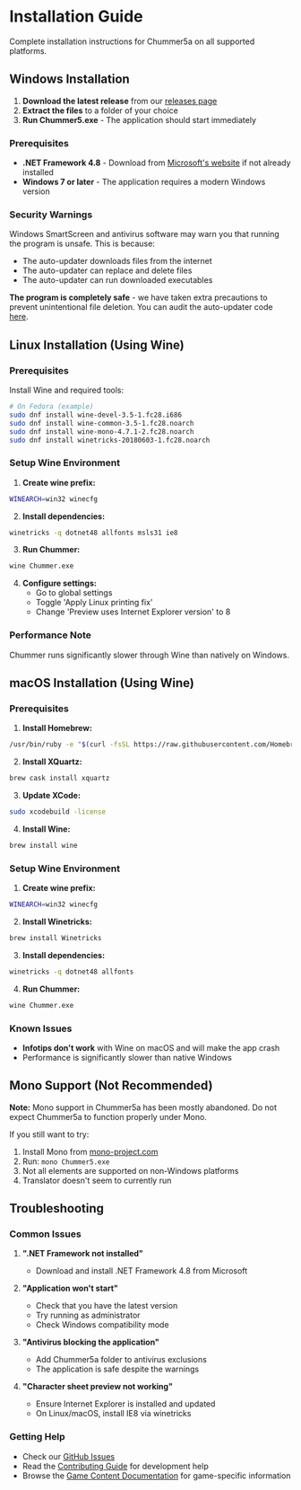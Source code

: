 # Installation Guide

Complete installation instructions for Chummer5a on all supported platforms.

## Windows Installation

1. **Download the latest release** from our [releases page](https://github.com/chummer5a/chummer5a/releases)
2. **Extract the files** to a folder of your choice
3. **Run Chummer5.exe** - The application should start immediately

### Prerequisites
- **.NET Framework 4.8** - Download from [Microsoft's website](https://support.microsoft.com/en-us/topic/microsoft-net-framework-4-8-offline-installer-for-windows-9d23f658-3b97-68ab-d013-aa3c3e7495e0) if not already installed
- **Windows 7 or later** - The application requires a modern Windows version

### Security Warnings
Windows SmartScreen and antivirus software may warn you that running the program is unsafe. This is because:
- The auto-updater downloads files from the internet
- The auto-updater can replace and delete files
- The auto-updater can run downloaded executables

**The program is completely safe** - we have taken extra precautions to prevent unintentional file deletion. You can audit the auto-updater code [here](https://github.com/chummer5a/chummer5a/blob/7bcde977da74f4ec1bb0721210cf2f7bba80cff1/Chummer/Forms/Utility%20Forms/ChummerUpdater.cs).

## Linux Installation (Using Wine)

### Prerequisites
Install Wine and required tools:

```bash
# On Fedora (example)
sudo dnf install wine-devel-3.5-1.fc28.i686
sudo dnf install wine-common-3.5-1.fc28.noarch
sudo dnf install wine-mono-4.7.1-2.fc28.noarch
sudo dnf install winetricks-20180603-1.fc28.noarch
```

### Setup Wine Environment

1. **Create wine prefix:**
```bash
WINEARCH=win32 winecfg
```

2. **Install dependencies:**
```bash
winetricks -q dotnet48 allfonts msls31 ie8
```

3. **Run Chummer:**
```bash
wine Chummer.exe
```

4. **Configure settings:**
   - Go to global settings
   - Toggle 'Apply Linux printing fix'
   - Change 'Preview uses Internet Explorer version' to 8

### Performance Note
Chummer runs significantly slower through Wine than natively on Windows.

## macOS Installation (Using Wine)

### Prerequisites

1. **Install Homebrew:**
```bash
/usr/bin/ruby -e "$(curl -fsSL https://raw.githubusercontent.com/Homebrew/install/master/install)"
```

2. **Install XQuartz:**
```bash
brew cask install xquartz
```

3. **Update XCode:**
```bash
sudo xcodebuild -license
```

4. **Install Wine:**
```bash
brew install wine
```

### Setup Wine Environment

1. **Create wine prefix:**
```bash
WINEARCH=win32 winecfg
```

2. **Install Winetricks:**
```bash
brew install Winetricks
```

3. **Install dependencies:**
```bash
winetricks -q dotnet48 allfonts
```

4. **Run Chummer:**
```bash
wine Chummer.exe
```

### Known Issues
- **Infotips don't work** with Wine on macOS and will make the app crash
- Performance is significantly slower than native Windows

## Mono Support (Not Recommended)

**Note:** Mono support in Chummer5a has been mostly abandoned. Do not expect Chummer5a to function properly under Mono.

If you still want to try:
1. Install Mono from [mono-project.com](http://www.mono-project.com/download/)
2. Run: `mono Chummer5.exe`
3. Not all elements are supported on non-Windows platforms
4. Translator doesn't seem to currently run

## Troubleshooting

### Common Issues

1. **".NET Framework not installed"**
   - Download and install .NET Framework 4.8 from Microsoft

2. **"Application won't start"**
   - Check that you have the latest version
   - Try running as administrator
   - Check Windows compatibility mode

3. **"Antivirus blocking the application"**
   - Add Chummer5a folder to antivirus exclusions
   - The application is safe despite the warnings

4. **"Character sheet preview not working"**
   - Ensure Internet Explorer is installed and updated
   - On Linux/macOS, install IE8 via winetricks

### Getting Help

- Check our [GitHub Issues](https://github.com/chummer5a/chummer5a/issues)
- Read the [Contributing Guide](Contributing) for development help
- Browse the [Game Content Documentation](game-content-README) for game-specific information
